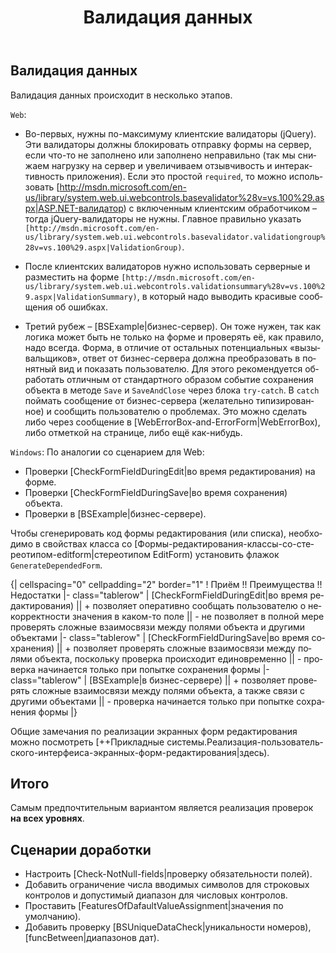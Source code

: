 ﻿---
title: Валидация данных
sidebar: product--sidebar
keywords: Flexberry Designer, Flexberry Winforms
toc: true
permalink: ru/fw_edit-form-validation.html
lang: ru
---

## Валидация данных

Валидация данных происходит в несколько этапов.

`Web`:
* Во-первых, нужны по-максимуму клиентские валидаторы (jQuery). Эти валидаторы должны блокировать отправку формы на сервер, если что-то не заполнено или заполнено неправильно (так мы снижаем нагрузку на сервер и увеличиваем отзывчивость и интерактивность приложения). Если это простой `required`, то можно использовать [http://msdn.microsoft.com/en-us/library/system.web.ui.webcontrols.basevalidator%28v=vs.100%29.aspx|ASP.NET-валидатор) с включенным клиентским обработчиком – тогда jQuery-валидаторы не нужны. Главное правильно указать `[http://msdn.microsoft.com/en-us/library/system.web.ui.webcontrols.basevalidator.validationgroup%28v=vs.100%29.aspx|ValidationGroup)`. 


* После клиентских валидаторов нужно использовать серверные и разместить на форме `[http://msdn.microsoft.com/en-us/library/system.web.ui.webcontrols.validationsummary%28v=vs.100%29.aspx|ValidationSummary)`, в который надо выводить красивые сообщения об ошибках. 


* Третий рубеж – [BSExample|бизнес-сервер). Он тоже нужен, так как логика может быть не только на форме и проверять её, как правило, надо всегда. Форма, в отличие от остальных потенциальных «вызывальщиков», ответ от бизнес-сервера должна преобразовать в понятный вид и показать пользователю. Для этого рекомендуется обработать отличным от стандартного образом событие сохранения объекта в методе `Save` и `SaveAndClose` через блока `try-catch`. В `catch` поймать сообщение от бизнес-сервера (желательно типизированное) и сообщить пользователю о проблемах. Это можно сделать либо через сообщение в [WebErrorBox-and-ErrorForm|WebErrorBox), либо отметкой на странице, либо ещё как-нибудь.

`Windows`:
По аналогии со сценарием для Web:
* Проверки [CheckFormFieldDuringEdit|во время редактирования) на форме.
* Проверки [CheckFormFieldDuringSave|во время сохранения) объекта.
* Проверки в [BSExample|бизнес-сервере).

<msg type=note head=Примечание>Чтобы сгенерировать код формы редактирования (или списка), необходимо в свойствах класса со [Формы-редактирования-классы-со-стереотипом-editform|стереотипом EditForm) установить флажок `GenerateDependedForm`.</msg>

{| cellspacing="0" cellpadding="2" border="1"
! Приём !! Преимущества !! Недостатки
|- class="tablerow"
| [CheckFormFieldDuringEdit|во время редактирования) || + позволяет оперативно сообщать пользователю о некорректности значения в каком-то поле || - не позволяет в полной мере проверять сложные взаимосвязи между полями объекта и другими объектами
|- class="tablerow"
| [CheckFormFieldDuringSave|во время сохранения) || + позволяет проверять сложные взаимосвязи между полями объекта, поскольку проверка происходит единовременно || - проверка начинается только при попытке сохранения формы
|- class="tablerow"
| [BSExample|в бизнес-сервере) || + позволяет проверять сложные взаимосвязи между полями объекта, а также связи с другими объектами ||  - проверка начинается только при попытке сохранения формы
|}

Общие замечания по реализации экранных форм редактирования можно посмотреть [++Прикладные системы.Реализация-пользовательского-интерфеиса-экранных-форм-редактирования|здесь).



## Итого

Самым предпочтительным вариантом является реализация проверок __на всех уровнях__.

## Сценарии доработки

* Настроить [Check-NotNull-fields|проверку обязательности полей).
* Добавить ограничение числа вводимых символов для строковых контролов и допустимый диапазон для числовых контролов.
* Проставить [FeaturesOfDafaultValueAssignment|значения по умолчанию).
* Добавить проверку [BSUniqueDataCheck|уникальности номеров), [funcBetween|диапазонов дат).









